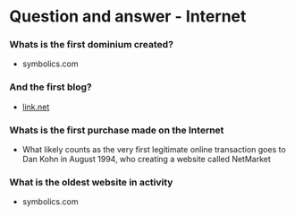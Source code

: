 # Question and answer - Internet

### Whats is the first dominium created?
- symbolics.com
###  And the first blog?
- [link.net](http://links.net/)
### Whats is the first purchase made on the Internet
- What likely counts as the very first legitimate online transaction goes to Dan Kohn in August 1994, who creating a website called NetMarket
### What is the oldest website in activity
- symbolics.com
